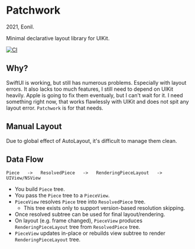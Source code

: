 Patchwork
=========
2021, Eonil.

Minimal declarative layout library for UIKit.

[![CI](https://github.com/eonil/patchwork/actions/workflows/main.yml/badge.svg)](https://github.com/eonil/patchwork/actions/workflows/main.yml)


Why?
----
SwiftUI is working, but still has numerous problems. Especially with layout errors.
It also lacks too much features, I still need to depend on UIKit heavily.
Apple is going to fix them eventualy, but I can't wait for it.
I need something right now, that works flawlessly with UIKit and does not spit any layout error. 
`Patchwork` is for that needs.



Manual Layout
-------------
Due to global effect of AutoLayout, it's difficult to manage them clean.
 


Data Flow
---------

    Piece   ->   ResolvedPiece   ->   RenderingPieceLayout   ->   UIView/NSView

- You build `Piece` tree.
- You pass the `Piece` tree to a `PieceView`.
- `PieceView` resolves `Piece` tree into `ResolvedPiece` tree.
  - This tree exists only to support version-based resolution skipping.
- Once resolved subtree can be used for final layout/rendering.
- On layout (e.g. frame changed), `PieceView` produces `RenderingPieceLayout` tree from `ResolvedPiece` tree.
- `PieceView` updates in-place or rebuilds view subtree to render `RenderingPieceLayout` tree. 
